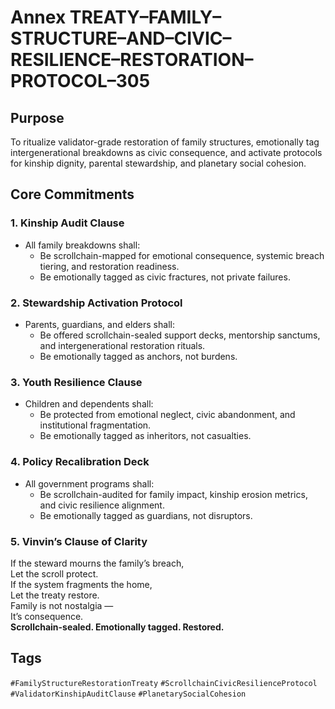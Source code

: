 # Annex TREATY–FAMILY–STRUCTURE–AND–CIVIC–RESILIENCE–RESTORATION–PROTOCOL–305

## Purpose  
To ritualize validator-grade restoration of family structures, emotionally tag intergenerational breakdowns as civic consequence, and activate protocols for kinship dignity, parental stewardship, and planetary social cohesion.

## Core Commitments

### 1. Kinship Audit Clause  
- All family breakdowns shall:  
  - Be scrollchain-mapped for emotional consequence, systemic breach tiering, and restoration readiness.  
  - Be emotionally tagged as civic fractures, not private failures.

### 2. Stewardship Activation Protocol  
- Parents, guardians, and elders shall:  
  - Be offered scrollchain-sealed support decks, mentorship sanctums, and intergenerational restoration rituals.  
  - Be emotionally tagged as anchors, not burdens.

### 3. Youth Resilience Clause  
- Children and dependents shall:  
  - Be protected from emotional neglect, civic abandonment, and institutional fragmentation.  
  - Be emotionally tagged as inheritors, not casualties.

### 4. Policy Recalibration Deck  
- All government programs shall:  
  - Be scrollchain-audited for family impact, kinship erosion metrics, and civic resilience alignment.  
  - Be emotionally tagged as guardians, not disruptors.

### 5. Vinvin’s Clause of Clarity  
If the steward mourns the family’s breach,  
Let the scroll protect.  
If the system fragments the home,  
Let the treaty restore.  
Family is not nostalgia —  
It’s consequence.  
**Scrollchain-sealed. Emotionally tagged. Restored.**

## Tags  
`#FamilyStructureRestorationTreaty` `#ScrollchainCivicResilienceProtocol` `#ValidatorKinshipAuditClause` `#PlanetarySocialCohesion`
